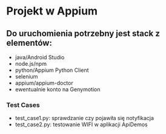 # Projekt w Appium

## Do uruchomienia potrzebny jest stack z elementów:


- java/Android Studio
- node.js/npm
- python/Appium Python Client
- selenium
- appium/appium-doctor
- ewentualnie konto na Genymotion


### Test Cases


- test_case1.py: sprawdzanie czy pojawiła się notyfikacja
- test_case2.py:  testowanie WIFI w aplikacji ApiDemos
